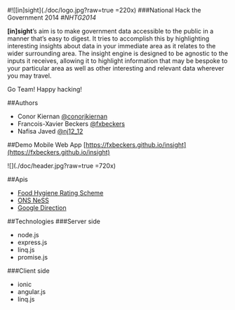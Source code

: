 #![\[in\]sight](./doc/logo.jpg?raw=true =220x)
###National Hack the Government 2014 *\#NHTG2014*

**[in]sight**’s aim is to make government data accessible to the public in a manner that’s easy to digest.
It tries to accomplish this by highlighting interesting insights about data in your immediate area as it
relates to the wider surrounding area.  The insight engine is designed to be agnostic to the inputs it
receives, allowing it to highlight information that may be bespoke to your particular area as well as
other interesting and relevant data wherever you may travel.

Go Team! Happy hacking!

##Authors
- Conor Kiernan [@conorjkiernan](https://twitter.com/conorjkiernan)
- Francois-Xavier Beckers [@fxbeckers](https://twitter.com/fxbeckers)
- Nafisa Javed [@nj12_12](https://twitter.com/nj12_12)

##Demo
Mobile Web App [https://fxbeckers.github.io/insight](https://fxbeckers.github.io/insight)

![](./doc/header.jpg?raw=true =720x)

##Apis
- [Food Hygiene Rating Scheme](http://api.ratings.food.gov.uk/Help)
- [ONS NeSS](http://www.neighbourhood.statistics.gov.uk/dissemination/)
- [Google Direction](https://developers.google.com/maps/documentation/directions/)

##Technologies
###Server side
- node.js
- express.js
- linq.js
- promise.js

###Client side
- ionic
- angular.js
- linq.js



